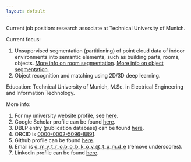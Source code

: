 ```yaml
---
layout: default
---
```


Current job position: research associate at Technical University of Munich.

Current focus:

1. Unsupervised segmentation (partitioning) of point cloud data of indoor environments into semantic elements, such as building parts, rooms, objects. <a href="https://dbobkov.github.io/room-segmentation">More info on room segmentation</a>. <a href="https://dbobkov.github.io/segmentation">More info on object segmentation</a>.
2. Object recognition and matching using 2D/3D deep learning. 

Education: Technical University of Munich, M.Sc. in Electrical Engineering and Information Technology.

More info:

1. For my university website profile, see <a href="http://www.lmt.ei.tum.de/en/team/team/dmytro-bobkov.html">here</a>.
2. Google Scholar profile can be found <a href="https://scholar.google.de/citations?user=JglzFxgAAAAJ&hl=en">here</a>.
3. DBLP entry (publication database) can be found <a href="http://dblp.uni-trier.de/pers/hd/b/Bobkov:Dmytro">here</a>.
4. ORCID is <a href="https://orcid.org/0000-0002-5096-8891">0000-0002-5096-8891</a>.
5. Github profile can be found <a href="https://github.com/dbobkov">here</a>.
6. Email is d_m_y_t_r_o.b_o_b_k_o_v_@_t_u_m.d_e (remove underscores).
7. Linkedin profile can be found <a href="https://www.linkedin.com/in/dmytro-bobkov-43376041/">here</a>.